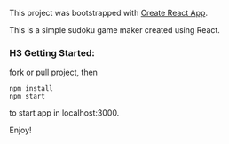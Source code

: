This project was bootstrapped with [Create React App](https://github.com/facebook/create-react-app).

This is a simple sudoku game maker created using React.

### H3 Getting Started:

fork or pull project, then

```
npm install
npm start
```

to start app in localhost:3000.


Enjoy!

